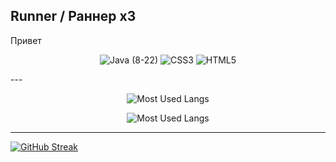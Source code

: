 ## Runner / Раннер x3
<p>Привет</p>
<p align="center" >
<img alt="Java (8-22)", src="https://img.shields.io/badge/Java-white?style=for-the-badge&logo=openjdk&logoColor=white&logoSize=64&label=%20&labelColor=ff9100&color=242323"> 
<img alt="CSS3", src="https://img.shields.io/badge/CSS3-white?style=for-the-badge&logo=css3&logoColor=white&logoSize=64&label=%20&labelColor=%230f66d1&color=242323"> 
<img alt="HTML5", src="https://img.shields.io/badge/HTML5-white?style=for-the-badge&logo=html5&logoColor=white&logoSize=64&label=%20&labelColor=%23ff6224&color=242323">
</p>
---
<p align="center" >
 <img alt="Most Used Langs", src="[https://github-readme-stats.vercel.app/api/top-langs/?username=runner1213&theme=dark&border_radius=6&include_all_commits=true&count_private=true&layout=compact](https://github-readme-stats.vercel.app/api/top-langs/?username=runner1213&theme=dark&locale=en&size_weight=0.8&count_weight=1.0)">
</p>

<p align="center" >
  <img alt="Most Used Langs" src="https://github-readme-stats.vercel.app/api/top-langs/?username=runner1213&theme=dark&border_radius=6&include_all_commits=true&count_private=true&layout=compact">
</p>

---
[![GitHub Streak](https://github-readme-streak-stats.herokuapp.com?user=runner1213&theme=dark&locale=en&date_format=j%20M%5B%20Y%5D)](https://git.io/streak-stats)
